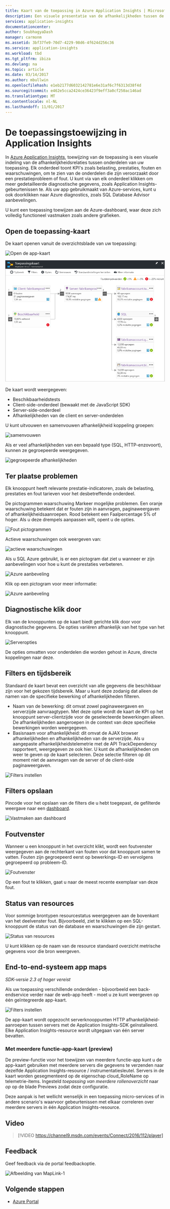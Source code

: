 ```yaml
---
title: Kaart van de toepassing in Azure Application Insights | Microsoft Docs
description: Een visuele presentatie van de afhankelijkheden tussen de onderdelen van de app, voorzien van KPI's en waarschuwingen.
services: application-insights
documentationcenter: 
author: SoubhagyaDash
manager: carmonm
ms.assetid: 3bf37fe9-70d7-4229-98d6-4f624d256c36
ms.service: application-insights
ms.workload: tbd
ms.tgt_pltfrm: ibiza
ms.devlang: na
ms.topic: article
ms.date: 03/14/2017
ms.author: mbullwin
ms.openlocfilehash: e1eb2177d6032142781e6e31af6c7f6313d38f4d
ms.sourcegitcommit: e462e5cca2424ce36423f9eff3a0cf250ac146ad
ms.translationtype: MT
ms.contentlocale: nl-NL
ms.lasthandoff: 11/01/2017
---
```

# <a name="application-map-in-application-insights"></a>De toepassingstoewijzing in Application Insights
In [Azure Application Insights](app-insights-overview.md), toewijzing van de toepassing is een visuele indeling van de afhankelijkheidsrelaties tussen onderdelen van uw toepassing. Elk onderdeel toont KPI's zoals belasting, prestaties, fouten en waarschuwingen, om te zien van de onderdelen die zijn veroorzaakt door een prestatieprobleem of fout. U kunt via van elk onderdeel klikken om meer gedetailleerde diagnostische gegevens, zoals Application Insights-gebeurtenissen te. Als uw app gebruikmaakt van Azure-services, kunt u ook doorklikken naar Azure diagnostics, zoals SQL Database Advisor aanbevelingen.

U kunt een toepassing toewijzen aan de Azure-dashboard, waar deze zich volledig functioneel vastmaken zoals andere grafieken. 

## <a name="open-the-application-map"></a>Open de toepassing-kaart
De kaart openen vanuit de overzichtsblade van uw toepassing:

![Open de app-kaart](./media/app-insights-app-map/01.png)

![App-kaart](./media/app-insights-app-map/02.png)

De kaart wordt weergegeven:

* Beschikbaarheidstests
* Client-side-onderdeel (bewaakt met de JavaScript SDK)
* Server-side-onderdeel
* Afhankelijkheden van de client en server-onderdelen

U kunt uitvouwen en samenvouwen afhankelijkheid koppeling groepen:

![samenvouwen](./media/app-insights-app-map/03.png)

Als er veel afhankelijkheden van een bepaald type (SQL, HTTP-enzovoort), kunnen ze gegroepeerde weergegeven. 

![gegroepeerde afhankelijkheden](./media/app-insights-app-map/03-2.png)

## <a name="spot-problems"></a>Ter plaatse problemen
Elk knooppunt heeft relevante prestatie-indicatoren, zoals de belasting, prestaties en fout tarieven voor het desbetreffende onderdeel. 

De pictogrammen waarschuwing Markeer mogelijke problemen. Een oranje waarschuwing betekent dat er fouten zijn in aanvragen, paginaweergaven of afhankelijkheidsaanroepen. Rood betekent een Faalpercentage 5% of hoger. Als u deze drempels aanpassen wilt, opent u de opties.

![Fout pictogrammen](./media/app-insights-app-map/04.png)

Actieve waarschuwingen ook weergeven van: 

![actieve waarschuwingen](./media/app-insights-app-map/05.png)

Als u SQL Azure gebruikt, is er een pictogram dat ziet u wanneer er zijn aanbevelingen voor hoe u kunt de prestaties verbeteren. 

![Azure aanbeveling](./media/app-insights-app-map/06.png)

Klik op een pictogram voor meer informatie:

![Azure aanbeveling](./media/app-insights-app-map/07.png)

## <a name="diagnostic-click-through"></a>Diagnostische klik door
Elk van de knooppunten op de kaart biedt gerichte klik door voor diagnostische gegevens. De opties variëren afhankelijk van het type van het knooppunt.

![Serveropties](./media/app-insights-app-map/09.png)

De opties omvatten voor onderdelen die worden gehost in Azure, directe koppelingen naar deze.

## <a name="filters-and-time-range"></a>Filters en tijdsbereik
Standaard de kaart bevat een overzicht van alle gegevens die beschikbaar zijn voor het gekozen tijdsbereik. Maar u kunt deze zodanig dat alleen de namen van de specifieke bewerking of afhankelijkheden filteren.

* Naam van de bewerking: dit omvat zowel paginaweergaven en serverzijde aanvraagtypen. Met deze optie wordt de kaart de KPI op het knooppunt server-clientzijde voor de geselecteerde bewerkingen alleen. De afhankelijkheden aangeroepen in de context van deze specifieke bewerkingen worden weergegeven.
* Basisnaam voor afhankelijkheid: dit omvat de AJAX browser afhankelijkheden en afhankelijkheden van de serverzijde. Als u aangepaste afhankelijkheidstelemetrie met de API TrackDependency rapporteert, weergegeven ze ook hier. U kunt de afhankelijkheden om weer te geven op de kaart selecteren. Deze selectie filteren op dit moment niet de aanvragen van de server of de client-side paginaweergaven.

![Filters instellen](./media/app-insights-app-map/11.png)

## <a name="save-filters"></a>Filters opslaan
Pincode voor het opslaan van de filters die u hebt toegepast, de gefilterde weergave naar een [dashboard](app-insights-dashboards.md).

![Vastmaken aan dashboard](./media/app-insights-app-map/12.png)

## <a name="error-pane"></a>Foutvenster
Wanneer u een knooppunt in het overzicht klikt, wordt een foutvenster weergegeven aan de rechterkant van fouten voor dat knooppunt samen te vatten. Fouten zijn gegroepeerd eerst op bewerkings-ID en vervolgens gegroepeerd op probleem-ID.

![Foutvenster](./media/app-insights-app-map/error-pane.png)

Op een fout te klikken, gaat u naar de meest recente exemplaar van deze fout.

## <a name="resource-health"></a>Status van resources
Voor sommige brontypen resourcestatus weergegeven aan de bovenkant van het deelvenster fout. Bijvoorbeeld, ziet te klikken op een SQL-knooppunt de status van de database en waarschuwingen die zijn gestart.

![Status van resources](./media/app-insights-app-map/resource-health.png)

U kunt klikken op de naam van de resource standaard overzicht metrische gegevens voor die bron weergeven.

## <a name="end-to-end-system-app-maps"></a>End-to-end-systeem app maps

*SDK-versie 2.3 of hoger vereist*

Als uw toepassing verschillende onderdelen - bijvoorbeeld een back-endservice verder naar de web-app heeft - moet u ze kunt weergeven op één geïntegreerde app-kaart.

![Filters instellen](./media/app-insights-app-map/multi-component-app-map.png)

De app-kaart wordt opgezocht serverknooppunten HTTP afhankelijkheid-aanroepen tussen servers met de Application Insights-SDK geïnstalleerd. Elke Application Insights-resource wordt uitgegaan van één server bevatten.

### <a name="multi-role-app-map-preview"></a>Met meerdere functie-app-kaart (preview)

De preview-functie voor het toewijzen van meerdere functie-app kunt u de app-kaart gebruiken met meerdere servers die gegevens te verzenden naar dezelfde Application Insights-resource / instrumentatiesleutel. Servers in de kaart worden gesegmenteerd op de eigenschap cloud_RoleName op telemetrie-items. Ingesteld *toepassing van meerdere rollenoverzicht* naar *op* op de blade Previews zodat deze configuratie.

Deze aanpak is het wellicht wenselijk in een toepassing micro-services of in andere scenario's waarvoor gebeurtenissen met elkaar correleren over meerdere servers in één Application Insights-resource.

## <a name="video"></a>Video

> [!VIDEO https://channel9.msdn.com/events/Connect/2016/112/player] 

## <a name="feedback"></a>Feedback
Geef feedback via de portal feedbackoptie.

![Afbeelding van MapLink-1](./media/app-insights-app-map/13.png)


## <a name="next-steps"></a>Volgende stappen

* [Azure Portal](https://portal.azure.com)
